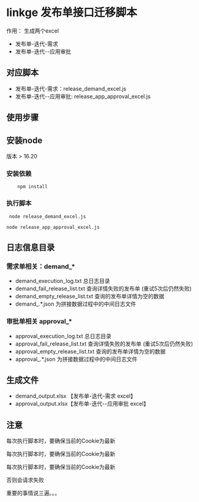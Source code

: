 
# linkge 发布单接口迁移脚本

作用： 生成两个excel

- 发布单-迭代-需求
- 发布单-迭代--应用审批

## 对应脚本

- 发布单-迭代-需求：release_demand_excel.js
- 发布单-迭代--应用审批: release_app_approval_excel.js

## 使用步骤

## 安装node

版本 > 16.20

### 安装依赖

```shell
    npm install
```

### 执行脚本

```shell
 node release_demand_excel.js 
```

```shell
node release_app_approval_excel.js 
```

## 日志信息目录

### 需求单相关：demand_*

- demand_execution_log.txt  总日志目录
- demand_fail_release_list.txt  查询详情失败的发布单 (重试5次后仍然失败)
- demand_empty_release_list.txt  查询的发布单详情为空的数据
- demand_.*.json 为拼接数据过程中的中间日志文件

### 审批单相关 approval_*

- approval_execution_log.txt  总日志目录
- approval_fail_release_list.txt  查询详情失败的发布单 (重试5次后仍然失败)
- approval_empty_release_list.txt  查询的发布单详情为空的数据
- approval_.*.json 为拼接数据过程中的中间日志文件

## 生成文件

- demand_output.xlsx  【发布单-迭代-需求 excel】
- approval_output.xlsx【发布单-迭代--应用审批 excel】

## 注意

每次执行脚本时，要确保当前的Cookie为最新

每次执行脚本时，要确保当前的Cookie为最新

每次执行脚本时，要确保当前的Cookie为最新

否则会请求失败

重要的事情说三遍。。。
